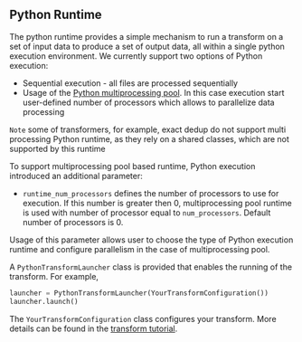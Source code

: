 ## Python Runtime
The python runtime provides a simple mechanism to run a transform on a set of input data to produce
a set of output data, all within a single python execution environment. We currently support two 
options of Python execution:
* Sequential execution - all files are processed sequentially
* Usage of the [Python multiprocessing pool](https://superfastpython.com/multiprocessing-pool-python/). 
In this case execution start user-defined number of processors which allows to parallelize
data processing

`Note` some of transformers, for example, exact dedup do not support multi processing Python
runtime, as they rely on a shared classes, which are not supported by this runtime

To support multiprocessing pool based runtime, Python execution introduced an additional 
parameter:
* `runtime_num_processors` defines the number of processors to use for execution. If this number
is greater then 0, multiprocessing pool runtime is used with number of processor equal to 
`num_processors`. Default number of processors is 0.

Usage of this parameter allows user to choose the type of Python execution runtime and configure
parallelism in the case of multiprocessing pool.

A `PythonTransformLauncher` class is provided that enables the running of the transform.  For example,

```python
launcher = PythonTransformLauncher(YourTransformConfiguration())
launcher.launch()
```
The `YourTransformConfiguration` class configures your transform.
More details can be found in the [transform tutorial](transforms.md).